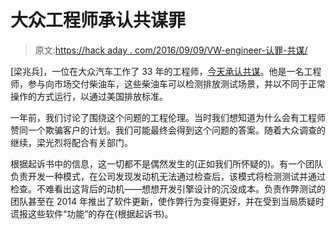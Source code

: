 # 大众工程师承认共谋罪

> 原文:[https://hack aday . com/2016/09/09/VW-engineer-认罪-共谋/](https://hackaday.com/2016/09/09/vw-engineer-pleads-guilty-to-conspiracy/)

[梁兆兵]，一位在大众汽车工作了 33 年的工程师，[今天承认共谋](http://www.reuters.com/article/us-volkswagen-emissions-idUSKCN11F234)。他是一名工程师，参与向市场交付柴油车，这些柴油车可以检测排放测试场景，并以不同于正常操作的方式运行，以通过美国排放标准。

一年前，我们讨论了围绕这个问题的工程伦理。当时我们想知道为什么会有工程师赞同一个欺骗客户的计划。我们可能最终会得到这个问题的答案。随着大众调查的继续，梁光烈将配合有关部门。

根据起诉书中的信息，这一切都不是偶然发生的(正如我们所怀疑的)。有一个团队负责开发一种模式，在公司发现发动机无法通过检查后，该模式将检测测试并通过检查。不难看出这背后的动机——想想开发引擎设计的沉没成本。负责作弊测试的团队甚至在 2014 年推出了软件更新，使作弊行为变得更好，并在受到当局质疑时谎报这些软件“功能”的存在(根据起诉书)。